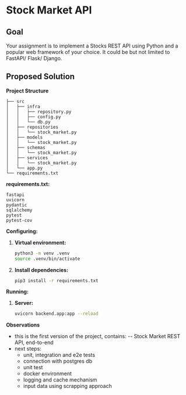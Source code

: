 # Stock Market API
## Goal
Your assignment is to implement a Stocks REST API using Python and a popular web framework of your choice. It could be but not limited to FastAPI/ Flask/ Django.
## Proposed Solution
**Project Structure**
```
├── src
│   ├── infra
│   │   ├── repository.py
│   │   ├── config.py
│   │   └── db.py
│   ├── repositories
│   │   └── stock_market.py
│   ├── models
│   │   └── stock_market.py
│   ├── schemas
│   │   └── stock_market.py
│   ├── services
│   │   └── stock_market.py
│   └── app.py
└── requirements.txt
```

**requirements.txt:**

```
fastapi
uvicorn
pydantic
sqlalchemy
pytest
pytest-cov
```

**Configuring:**

1. **Virtual environment:**
   ```bash
   python3 -m venv .venv
   source .venv/bin/activate
   ```

2. **Install dependencies:**
   ```bash
   pip3 install -r requirements.txt
   ```

**Running:**
1. **Server:**
   ```bash
   uvicorn backend.app:app --reload
   ```

**Observations**
- this is the first version of the project, contains:
-- Stock Market REST API, end-to-end
- next steps:
   - unit, integration and e2e tests
   - connection with postgres db
   - unit test
   - docker environment
   - logging and cache mechanism
   - input data using scrapping approach
